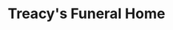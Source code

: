 ---
title: "Treacy's Funeral Home"
url: /shinrone/treacys-funeral-home-main-street/
shop: Bestattungen
---
